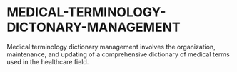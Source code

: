 # MEDICAL-TERMINOLOGY-DICTONARY-MANAGEMENT
Medical terminology dictionary management involves the organization, maintenance, and updating of a comprehensive dictionary of medical terms used in the healthcare field.
